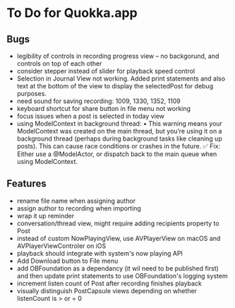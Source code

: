 #  To Do for Quokka.app

## Bugs

* legibility of controls in recording progress view – no backgorund, and controls on top of each other
* consider stepper instead of slider for playback speed control
* Selection in Journal View not working. Added print statements and also text at the bottom of the view to display the selectedPost for debug purposes.
* need sound for saving recording: 1009, 1330, 1352, 1109
* keyboard shortcut for share button in file menu not working
* focus issues when a post is selected in today view
* using ModelContext in background thread: 	•	This warning means your ModelContext was created on the main thread, but you’re using it on a background thread (perhaps during background tasks like cleaning up posts). This can cause race conditions or crashes in the future. ✅ Fix: Either use a @ModelActor, or dispatch back to the main queue when using ModelContext.

## Features

* rename file name when assigning author
* assign author to recording when importing
* wrap it up reminder
* conversation/thread view, might require adding recipients property to Post
* instead of custom NowPlayingView, use AVPlayerView on macOS and AVPlayerViewControler on iOS
* playback should integrate with system's now playing API
* Add Download button to File menu
* add OBFoundation as a dependancy (it wil need to be published first) and then update print statements to use OBFoundation's logging system
* increment listen count of Post after recording finishes playback
* visually distinguish PostCapsule views depending on whether listenCount is > or = 0
